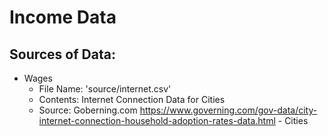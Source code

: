 # Income Data
## Sources of Data:
- Wages
    - File Name:   'source/internet.csv'
    - Contents:     Internet Connection Data for Cities
    - Source:       Goberning.com
                    https://www.governing.com/gov-data/city-internet-connection-household-adoption-rates-data.html - Cities